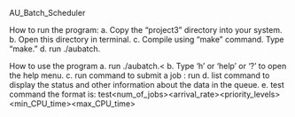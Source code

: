 AU_Batch_Scheduler


How to run the program: 
a. Copy the “project3” directory into your system.
b. Open this directory in terminal. 
c. Compile using “make” command. Type “make.” 
d. run ./aubatch.


How to use the program
a. run ./aubatch.<
b. Type ‘h’ or ‘help’ or ‘?’ to open the help menu. 
c. run command to submit a job : run <job name> <time><prio>
d. list command to display the status and other information about the data in the queue.
e. test command the format is: test<benchmark><policy><num_of_jobs><arrival_rate><priority_levels><min_CPU_time><max_CPU_time>
